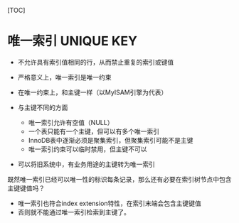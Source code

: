 [TOC]

# 唯一索引 UNIQUE KEY

- 不允许具有索引值相同的行，从而禁止重复的索引或键值

- 严格意义上，唯一索引是唯一约束

- 在唯一约束上，和主键一样（以MyISAM引擎为代表）

- 与主键不同的方面

  - 唯一索引允许有空值（NULL）
  - 一个表只能有一个主键，但可以有多个唯一索引
  - InnoDB表中逐渐必须是聚集索引，但聚集索引可能不是主键
  - 唯一索引约束可以临时禁用，但主键不可以

- 可以将旧系统中，有业务用途的主键转为唯一索引

 

既然唯一索引已经可以唯一性的标识每条记录，那么还有必要在索引树节点中包含主键键值吗？

- 唯一索引也符合index extension特性，在索引末端会包含主键键值
- 否则就不能通过唯一索引检索到主键了。

